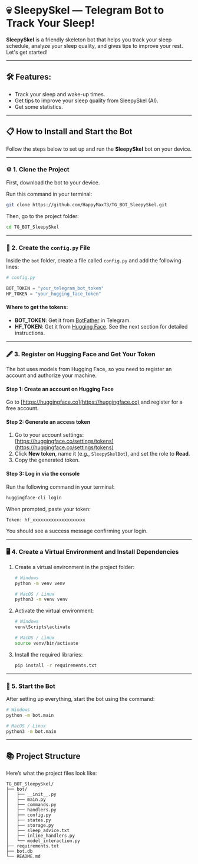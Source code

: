 # 💀 SleepySkel — Telegram Bot to Track Your Sleep!

**SleepySkel** is a friendly skeleton bot that helps you track your sleep schedule, analyze your sleep quality, and gives tips to improve your rest. Let's get started!

---

## 🛠 Features:
- Track your sleep and wake-up times.
- Get tips to improve your sleep quality from SleepySkel (AI).
- Get some statistics.

---

## 📋 How to Install and Start the Bot

Follow the steps below to set up and run the **SleepySkel** bot on your device.

---

### ⚙️ 1. Clone the Project

First, download the bot to your device.

Run this command in your terminal:

```bash
git clone https://github.com/HappyMaxT3/TG_BOT_SleepySkel.git
```

Then, go to the project folder:

```bash
cd TG_BOT_SleepySkel
```

---

### 📄 2. Create the `config.py` File

Inside the `bot` folder, create a file called `config.py` and add the following lines:

```python
# config.py

BOT_TOKEN = "your_telegram_bot_token"
HF_TOKEN = "your_hugging_face_token"
```

#### Where to get the tokens:
- **BOT_TOKEN**: Get it from [BotFather](https://t.me/botfather) in Telegram.
- **HF_TOKEN**: Get it from [Hugging Face](https://huggingface.co). See the next section for detailed instructions.

---

### 🖋️ 3. Register on Hugging Face and Get Your Token

The bot uses models from Hugging Face, so you need to register an account and authorize your machine.

#### Step 1: Create an account on Hugging Face  
Go to [https://huggingface.co](https://huggingface.co) and register for a free account.

#### Step 2: Generate an access token  
1. Go to your account settings:  
   [https://huggingface.co/settings/tokens](https://huggingface.co/settings/tokens)
2. Click **New token**, name it (e.g., `SleepySkelBot`), and set the role to **Read**.
3. Copy the generated token.

#### Step 3: Log in via the console  
Run the following command in your terminal:

```bash
huggingface-cli login
```

When prompted, paste your token:

```plaintext
Token: hf_xxxxxxxxxxxxxxxxxxxx
```

You should see a success message confirming your login.

---

### 🖥️ 4. Create a Virtual Environment and Install Dependencies

1. Create a virtual environment in the project folder:

   ```bash
   # Windows
   python -m venv venv

   # MacOS / Linux
   python3 -m venv venv
   ```

2. Activate the virtual environment:

   ```bash
   # Windows
   venv\Scripts\activate

   # MacOS / Linux
   source venv/bin/activate
   ```

3. Install the required libraries:

   ```bash
   pip install -r requirements.txt
   ```

---

### 🚀 5. Start the Bot

After setting up everything, start the bot using the command:

```bash
# Windows
python -m bot.main

# MacOS / Linux
python3 -m bot.main
```

---

## 📚 Project Structure

Here’s what the project files look like:

```
TG_BOT_SleepySkel/
├── bot/
│   ├── __init__.py
│   ├── main.py
│   ├── commands.py
│   ├── handlers.py
│   ├── config.py
│   ├── states.py
│   ├── storage.py
│   ├── sleep_advice.txt
│   ├── inline_handlers.py
│   └── model_interaction.py
├── requirements.txt
├── bot.db
└── README.md
```
